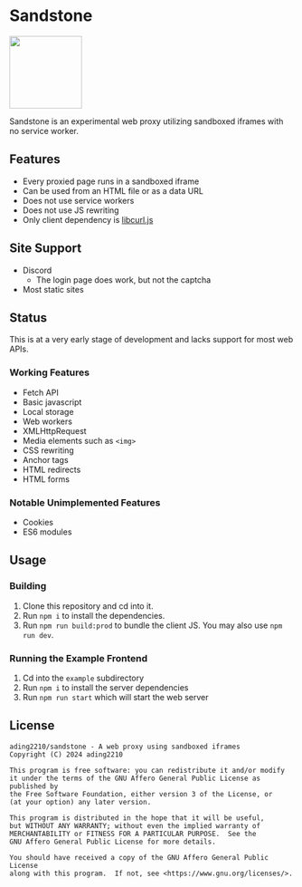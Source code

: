 # Sandstone

[<img src="https://upload.wikimedia.org/wikipedia/commons/a/af/USDA_Mineral_Sandstone_93c3955.jpg?20050520171627" height="128px">](https://commons.wikimedia.org/wiki/File:USDA_Mineral_Sandstone_93c3955.jpg)

Sandstone is an experimental web proxy utilizing sandboxed iframes with no service worker.

## Features
- Every proxied page runs in a sandboxed iframe
- Can be used from an HTML file or as a data URL
- Does not use service workers
- Does not use JS rewriting
- Only client dependency is [libcurl.js](https://www.npmjs.com/package/libcurl.js)

## Site Support
- Discord
  - The login page does work, but not the captcha
- Most static sites

## Status
This is at a very early stage of development and lacks support for most web APIs. 

### Working Features
- Fetch API
- Basic javascript
- Local storage
- Web workers
- XMLHttpRequest
- Media elements such as `<img>`
- CSS rewriting
- Anchor tags 
- HTML redirects
- HTML forms

### Notable Unimplemented Features
- Cookies
- ES6 modules

## Usage
### Building
1. Clone this repository and cd into it.
2. Run `npm i` to install the dependencies.
3. Run `npm run build:prod` to bundle the client JS. You may also use `npm run dev`.

### Running the Example Frontend
1. Cd into the `example` subdirectory
2. Run `npm i` to install the server dependencies
3. Run `npm run start` which will start the web server

## License
```
ading2210/sandstone - A web proxy using sandboxed iframes 
Copyright (C) 2024 ading2210

This program is free software: you can redistribute it and/or modify
it under the terms of the GNU Affero General Public License as published by
the Free Software Foundation, either version 3 of the License, or
(at your option) any later version.

This program is distributed in the hope that it will be useful,
but WITHOUT ANY WARRANTY; without even the implied warranty of
MERCHANTABILITY or FITNESS FOR A PARTICULAR PURPOSE.  See the
GNU Affero General Public License for more details.

You should have received a copy of the GNU Affero General Public License
along with this program.  If not, see <https://www.gnu.org/licenses/>.
```
